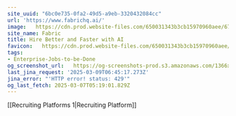 ```yaml
---
site_uuid: "6bc0e735-0fa2-49d5-a9eb-3320432084cc"
url: 'https://www.fabrichq.ai/'
image:   https://cdn.prod.website-files.com/650031343b3cb15970960aee/6759f31c057f5856fd2a85a7_Fabric%20Deck%20(AI%20Interviewing).jpg
site_name: Fabric
title: Hire Better and Faster with AI
favicon:   https://cdn.prod.website-files.com/650031343b3cb15970960aee/650ab274e1de5f7e3b6ae6fd_fabric_logomark_enclosed.png
tags:
- Enterprise-Jobs-to-be-Done
og_screenshot_url:   https://og-screenshots-prod.s3.amazonaws.com/1366x768/80/false/d3813120a803dbfcec1175f3f34eaaafe0bc0dc7eb5508d85111f9c0cee29f86.jpeg
last_jina_request: '2025-03-09T06:45:17.273Z'
jina_error: "'HTTP error! status: 429'"
og_last_fetch: 2025-03-07T05:19:01.829Z
---
```

[[Recruiting Platforms 1|Recruiting Platform]]
